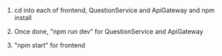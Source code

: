 1. cd into each of frontend, QuestionService and ApiGateway and npm install

2. Once done, "npm run dev" for QuestionService and ApiGateway
3. "npm start" for frontend
